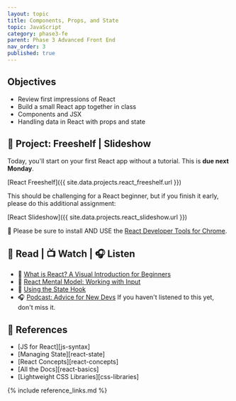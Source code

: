 ```yaml
---
layout: topic
title: Components, Props, and State
topic: JavaScript
category: phase3-fe
parent: Phase 3 Advanced Front End
nav_order: 3
published: true
---
```


## Objectives

- Review first impressions of React
- Build a small React app together in class
- Components and JSX
- Handling data in React with props and state

## 🎯 Project: Freeshelf | Slideshow

Today, you'll start on your first React app without a tutorial. This is **due next Monday**.

[React Freeshelf]({{ site.data.projects.react_freeshelf.url }})

This should be challenging for a React beginner, but if you finish it early, please do this additional assignment:

[React Slideshow]({{ site.data.projects.react_slideshow.url }})

🧰 Please be sure to install AND USE the [React Developer Tools for Chrome](https://chrome.google.com/webstore/detail/react-developer-tools/fmkadmapgofadopljbjfkapdkoienihi?hl=en).

## 📖 Read | 📺 Watch | 🎧 Listen

- 📖 [What is React? A Visual Introduction for Beginners](https://learnreact.design/posts/what-is-react)
- 📖 [React Mental Model: Working with Input](https://learnreact.design/posts/react-mental-model-html-input)
- 📖 [Using the State Hook](https://reactjs.org/docs/hooks-state.html)
- 🎧 [Podcast: Advice for New Devs](https://syntax.fm/show/382/advice-for-new-devs) If you haven't listened to this yet, don't miss it.

## 🔖 References

- [JS for React][js-syntax]
- [Managing State][react-state]
- [React Concepts][react-concepts]
- [All the Docs][react-basics]
- [Lightweight CSS Libraries][css-libraries]

{% include reference_links.md %}
